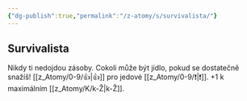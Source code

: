 ```yaml
---
{"dg-publish":true,"permalink":"/z-atomy/s/survivalista/"}
---
```


## Survivalista
Nikdy ti nedojdou zásoby. Cokoli může být jídlo, pokud se dostatečně snažíš! [[z_Atomy/0-9/👍\|👍]] pro jedové [[z_Atomy/0-9/❗\|❗]]. +1 k maximálním [[z_Atomy/K/k-Ž\|k-Ž]].